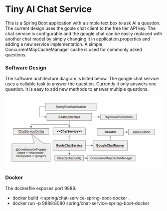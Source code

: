 # Tiny AI Chat Service
 
This is a Spring Boot application with a simple text box to ask AI a question. The current design uses the goole chat client to the free tier API key. The chat service is configurable and the google chat can be easily replaced with another chat model by simply changing it in application.properties and adding a new service implementation. A simple ConcurrentMapCacheManager cache is used for commonly asked questions. 


### Software Design  

The software architecture diagram is listed below. The google chat service uses a callable task to answer the question. Currently it only answers one question. It is easy to add new methods to answer multiple questions. 

![Alt text](Design.jpg?raw=true "Architectural Design")


### Docker  

The dockerfile exposes port 9888.

  * docker build -t spring/chat-service-spring-boot-docker .
  * docker run -p 9888:8080 spring/chat-service-spring-boot-docker



 


